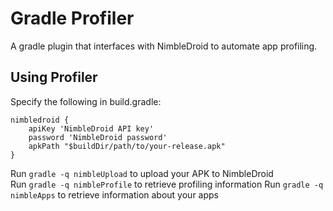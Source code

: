 # Gradle Profiler

A gradle plugin that interfaces with NimbleDroid to automate app profiling.

## Using Profiler

Specify the following in build.gradle:

    nimbledroid {
        apiKey 'NimbleDroid API key'
        password 'NimbleDroid password'
        apkPath "$buildDir/path/to/your-release.apk"
    }

Run `gradle -q nimbleUpload` to upload your APK to NimbleDroid  
Run `gradle -q nimbleProfile` to retrieve profiling information
Run `gradle -q nimbleApps` to retrieve information about your apps
